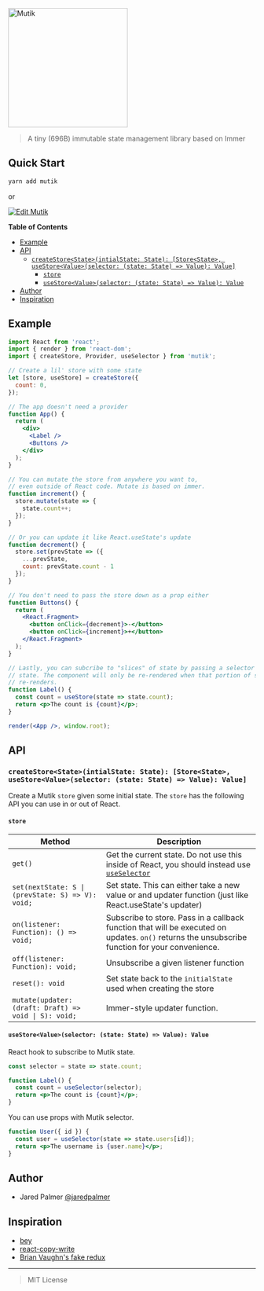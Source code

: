 <img width="243" alt="Mutik" src="https://user-images.githubusercontent.com/4060187/76576100-81dff980-6497-11ea-93fd-52fc765b9fdc.png">

> A tiny (696B) immutable state management library based on Immer

## Quick Start

```bash
yarn add mutik
```

or

[![Edit Mutik](https://codesandbox.io/static/img/play-codesandbox.svg)](https://codesandbox.io/s/mutik-2so66?fontsize=14&hidenavigation=1&theme=dark)

**Table of Contents**

<!-- START doctoc generated TOC please keep comment here to allow auto update -->
<!-- DON'T EDIT THIS SECTION, INSTEAD RE-RUN doctoc TO UPDATE -->

- [Example](#example)
- [API](#api)
  - [`createStore<State>(intialState: State): [Store<State>, useStore<Value>(selector: (state: State) => Value): Value]`](#createstorestateintialstate-state-storestate-usestorevalueselector-state-state--value-value)
    - [`store`](#store)
    - [`useStore<Value>(selector: (state: State) => Value): Value`](#usestorevalueselector-state-state--value-value)
- [Author](#author)
- [Inspiration](#inspiration)

<!-- END doctoc generated TOC please keep comment here to allow auto update -->

## Example

```jsx
import React from 'react';
import { render } from 'react-dom';
import { createStore, Provider, useSelector } from 'mutik';

// Create a lil' store with some state
let [store, useStore] = createStore({
  count: 0,
});

// The app doesn't need a provider
function App() {
  return (
    <div>
      <Label />
      <Buttons />
    </div>
  );
}

// You can mutate the store from anywhere you want to,
// even outside of React code. Mutate is based on immer.
function increment() {
  store.mutate(state => {
    state.count++;
  });
}

// Or you can update it like React.useState's update
function decrement() {
  store.set(prevState => ({
    ...prevState,
    count: prevState.count - 1
  });
}

// You don't need to pass the store down as a prop either
function Buttons() {
  return (
    <React.Fragment>
      <button onClick={decrement}>-</button>
      <button onClick={increment}>+</button>
    </React.Fragment>
  );
}

// Lastly, you can subcribe to "slices" of state by passing a selector to use
// state. The component will only be re-rendered when that portion of state
// re-renders.
function Label() {
  const count = useStore(state => state.count);
  return <p>The count is {count}</p>;
}

render(<App />, window.root);
```

## API

### `createStore<State>(intialState: State): [Store<State>, useStore<Value>(selector: (state: State) => Value): Value]`

Create a Mutik `store` given some initial state. The `store` has the following API you can use in or out of React.

#### `store`

| **Method**                                            | **Description**                                                                                                                                 |
| ----------------------------------------------------- | ----------------------------------------------------------------------------------------------------------------------------------------------- |
| `get()`                                               | Get the current state. Do not use this inside of React, you should instead use [`useSelector`](#useselectors-vselector-s-s--v)                  |
| `set(nextState: S \| (prevState: S) => V): void;`     | Set state. This can either take a new value or and updater function (just like React.useState's updater)                                        |
| `on(listener: Function): () => void;`                 | Subscribe to store. Pass in a callback function that will be executed on updates. `on()` returns the unsubscribe function for your convenience. |
| `off(listener: Function): void;`                      | Unsubscribe a given listener function                                                                                                           |
| `reset(): void`                                       | Set state back to the `initialState` used when creating the store                                                                               |
| `mutate(updater: (draft: Draft) => void \| S): void;` | Immer-style updater function.                                                                                                                   |

#### `useStore<Value>(selector: (state: State) => Value): Value`

React hook to subscribe to Mutik state.

```jsx
const selector = state => state.count;

function Label() {
  const count = useSelector(selector);
  return <p>The count is {count}</p>;
}
```

You can use props with Mutik selector.

```jsx
function User({ id }) {
  const user = useSelector(state => state.users[id]);
  return <p>The username is {user.name}</p>;
}
```

## Author

- Jared Palmer [@jaredpalmer](https://twitter.com/jaredpalmer)

## Inspiration

- [bey](https://github.com/jamiebuilds/bey)
- [react-copy-write](https://github.com/aweary/react-copy-write)
- [Brian Vaughn's fake redux](https://codesandbox.io/s/react-redux-usemutablesource-eyxoe)

---

> MIT License

